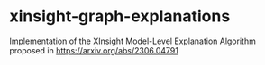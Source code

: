 # xinsight-graph-explanations
Implementation of the XInsight Model-Level Explanation Algorithm proposed in https://arxiv.org/abs/2306.04791
